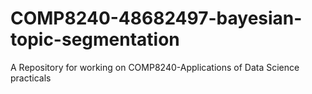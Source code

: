 # COMP8240-48682497-bayesian-topic-segmentation
A Repository for working on COMP8240-Applications of Data Science practicals
